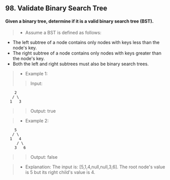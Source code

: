 ## 98. Validate Binary Search Tree
#### Given a binary tree, determine if it is a valid binary search tree (BST).

>* Assume a BST is defined as follows:
* The left subtree of a node contains only nodes with keys less than the node's key.
* The right subtree of a node contains only nodes with keys greater than the node's key.
* Both the left and right subtrees must also be binary search trees.

>* Example 1:
>> Input:
```
    2
   / \
  1   3
```
>> Output: true

>* Example 2:
```
    5
   / \
  1   4
     / \
    3   6
```
>> Output: false

>* Explanation: The input is: [5,1,4,null,null,3,6]. The root node's value is 5 but its right child's value is 4.